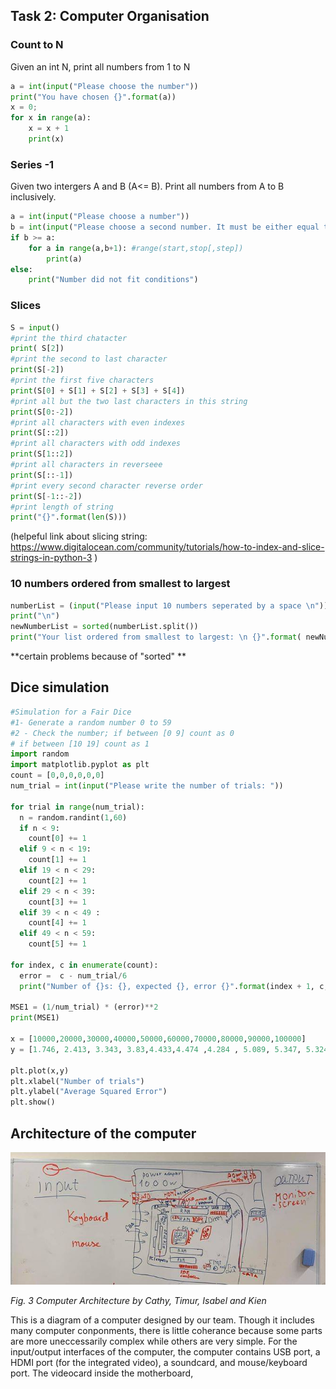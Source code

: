 ## Task 2: Computer Organisation 

### Count to N 
Given an int N, print all numbers from 1 to N 

```.py 
a = int(input("Please choose the number"))
print("You have chosen {}".format(a))
x = 0;
for x in range(a):
    x = x + 1 
    print(x)
```
### Series -1 
Given two intergers A and B (A<= B). Print all numbers from A to B inclusively. 
```.py
a = int(input("Please choose a number"))
b = int(input("Please choose a second number. It must be either equal to or larger than the previous one"))
if b >= a:
    for a in range(a,b+1): #range(start,stop[,step]) 
        print(a)
else:
    print("Number did not fit conditions")
``` 
### Slices 
```.py
S = input()
#print the third chatacter 
print( S[2])
#print the second to last character 
print(S[-2])
#print the first five characters 
print(S[0] + S[1] + S[2] + S[3] + S[4]) 
#print all but the two last characters in this string 
print(S[0:-2]) 
#print all characters with even indexes
print(S[::2]) 
#print all characters with odd indexes 
print(S[1::2]) 
#print all characters in reverseee 
print(S[::-1]) 
#print every second character reverse order 
print(S[-1::-2]) 
#print length of string 
print("{}".format(len(S)))
```
(helpeful link about slicing string: https://www.digitalocean.com/community/tutorials/how-to-index-and-slice-strings-in-python-3 ) 

###  10 numbers ordered from smallest to largest 

```.py
numberList = (input("Please input 10 numbers seperated by a space \n"))
print("\n")
newNumberList = sorted(numberList.split()) 
print("Your list ordered from smallest to largest: \n {}".format( newNumberList)) 
```
**certain problems because of "sorted" ** 
## Dice simulation 
```.py
#Simulation for a Fair Dice
#1- Generate a random number 0 to 59
#2 - Check the number; if between [0 9] count as 0
# if between [10 19] count as 1
import random 
import matplotlib.pyplot as plt
count = [0,0,0,0,0,0]
num_trial = int(input("Please write the number of trials: "))

for trial in range(num_trial): 
  n = random.randint(1,60)
  if n < 9: 
    count[0] += 1
  elif 9 < n < 19: 
    count[1] += 1
  elif 19 < n < 29: 
    count[2] += 1
  elif 29 < n < 39: 
    count[3] += 1
  elif 39 < n < 49 :
    count[4] += 1 
  elif 49 < n < 59: 
    count[5] += 1

for index, c in enumerate(count): 
  error =  c - num_trial/6
  print("Number of {}s: {}, expected {}, error {}".format(index + 1, c, num_trial/6, error))
  
MSE1 = (1/num_trial) * (error)**2
print(MSE1)

x = [10000,20000,30000,40000,50000,60000,70000,80000,90000,100000]
y = [1.746, 2.413, 3.343, 3.83,4.433,4.474 ,4.284 , 5.089, 5.347, 5.324]

plt.plot(x,y) 
plt.xlabel("Number of trials")
plt.ylabel("Average Squared Error")
plt.show()

```

## Architecture of the computer 

![Diagram](https://github.com/isabelandreatta1/Unit-1/blob/master/Computer%20Architecture.jpg)

*Fig. 3 Computer Architecture by Cathy, Timur, Isabel and Kien* 

This is a diagram of a computer designed by our team. Though it includes many computer conponments, there is little coherance because some parts are more uneccessarily complex while others are very simple. For the input/output interfaces of the computer, the computer contains USB port, a HDMI port (for the integrated video), a soundcard, and mouse/keyboard port. The videocard inside the motherboard, 
